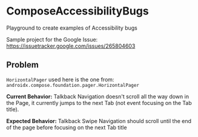 # ComposeAccessibilityBugs
 Playground to create examples of Accessibility bugs 

Sample project for the Google Issue: https://issuetracker.google.com/issues/265804603 

## Problem

`HorizontalPager` used here is the one from: `androidx.compose.foundation.pager.HorizontalPager`

**Current Behavior:** Talkback Navigation doesn't scroll all the way down in the Page, it currently
jumps to the next Tab (not event focusing on the Tab title).

**Expected Behavior:** Talkback Swipe Navigation should scroll until the end of the page before 
focusing on the next Tab title
